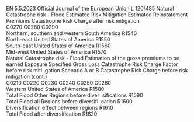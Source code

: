 EN  5.5.2023 Official Journal of the European Union L 120/485
 Natural Catastrophe risk - Flood  Estimated Risk Mitigation  Estimated Reinstatement 
Premiums  Catastrophe Risk Charge 
after risk mitigation  
C0270  C0280  C0290  
Northern, southern and western South America  R1540  
North-east United States of America  R1550  
South-east United States of America  R1560  
Mid-west United States of America  R1570  
Natural Catastrophe risk - Flood  Estimation of the 
gross premiums to 
be earned  Exposure  Specified Gross 
Loss  Catastrophe Risk 
Charge Factor 
before risk miti ­
gation  Scenario A 
or B  Catastrophe Risk 
Charge before risk 
mitigation  (cont.)  
C0210  C0220  C0230  C0240  C0250  C0260  
Western United States of America  R1580  
Total Flood Other Regions before diver ­
sifications  R1590  
Total Flood all Regions before diversifi ­
cation  R1600  
Diversification effect between regions  R1610  
Total Flood after diversification  R1620
